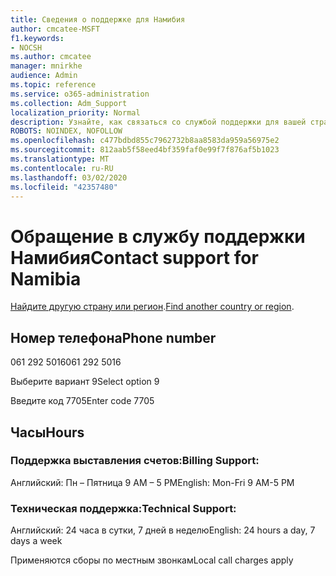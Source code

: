 ```yaml
---
title: Сведения о поддержке для Намибия
author: cmcatee-MSFT
f1.keywords:
- NOCSH
ms.author: cmcatee
manager: mnirkhe
audience: Admin
ms.topic: reference
ms.service: o365-administration
ms.collection: Adm_Support
localization_priority: Normal
description: Узнайте, как связаться со службой поддержки для вашей страны или региона.
ROBOTS: NOINDEX, NOFOLLOW
ms.openlocfilehash: c477bdbd855c7962732b8aa8583da959a56975e2
ms.sourcegitcommit: 812aab5f58eed4bf359faf0e99f7f876af5b1023
ms.translationtype: MT
ms.contentlocale: ru-RU
ms.lasthandoff: 03/02/2020
ms.locfileid: "42357480"
---
```

# <a name="contact-support-for-namibia"></a><span data-ttu-id="9a008-103">Обращение в службу поддержки Намибия</span><span class="sxs-lookup"><span data-stu-id="9a008-103">Contact support for Namibia</span></span>

<span data-ttu-id="9a008-104">[Найдите другую страну или регион](../contact-support-for-business-products.md).</span><span class="sxs-lookup"><span data-stu-id="9a008-104">[Find another country or region](../contact-support-for-business-products.md).</span></span>

## <a name="phone-number"></a><span data-ttu-id="9a008-105">Номер телефона</span><span class="sxs-lookup"><span data-stu-id="9a008-105">Phone number</span></span>
<span data-ttu-id="9a008-106">061 292 5016</span><span class="sxs-lookup"><span data-stu-id="9a008-106">061 292 5016</span></span>

<span data-ttu-id="9a008-107">Выберите вариант 9</span><span class="sxs-lookup"><span data-stu-id="9a008-107">Select option 9</span></span>

<span data-ttu-id="9a008-108">Введите код 7705</span><span class="sxs-lookup"><span data-stu-id="9a008-108">Enter code 7705</span></span>

## <a name="hours"></a><span data-ttu-id="9a008-109">Часы</span><span class="sxs-lookup"><span data-stu-id="9a008-109">Hours</span></span>
### <a name="billing-support"></a><span data-ttu-id="9a008-110">Поддержка выставления счетов:</span><span class="sxs-lookup"><span data-stu-id="9a008-110">Billing Support:</span></span>

<span data-ttu-id="9a008-111">Английский: Пн – Пятница 9 AM – 5 PM</span><span class="sxs-lookup"><span data-stu-id="9a008-111">English: Mon-Fri 9 AM-5 PM</span></span>

### <a name="technical-support"></a><span data-ttu-id="9a008-112">Техническая поддержка:</span><span class="sxs-lookup"><span data-stu-id="9a008-112">Technical Support:</span></span>

<span data-ttu-id="9a008-113">Английский: 24 часа в сутки, 7 дней в неделю</span><span class="sxs-lookup"><span data-stu-id="9a008-113">English: 24 hours a day, 7 days a week</span></span>

<span data-ttu-id="9a008-114">Применяются сборы по местным звонкам</span><span class="sxs-lookup"><span data-stu-id="9a008-114">Local call charges apply</span></span>
